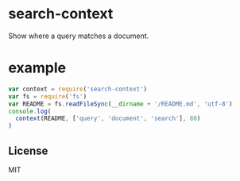 # search-context

Show where a query matches a document.

# example

``` js
var context = require('search-context')
var fs = require('fs')
var README = fs.readFileSync(__dirname + '/README.md', 'utf-8')
console.log(
  context(README, ['query', 'document', 'search'], 80)
)

```

## License

MIT
